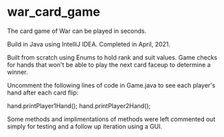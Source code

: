 # war_card_game
The card game of War can be played in seconds.
  
Build in Java using IntelliJ IDEA.
Completed in April, 2021.

Built from scratch using Enums to hold rank and suit values.
Game checks for hands that won't be able to play the next card faceup to determine a winner.

Uncomment the following lines of code in Game.java to see each player's hand after each card flip: 

hand.printPlayer1Hand();
hand.printPlayer2Hand();

Some methods and implimentations of methods were left commented out simply for testing and a follow up iteration using a GUI.

